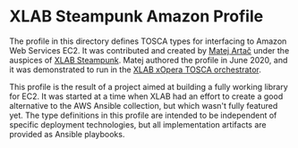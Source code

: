 # XLAB Steampunk Amazon Profile

The profile in this directory defines TOSCA types for interfacing to
Amazon Web Services EC2. It was contributed and created by [Matej
Artač](matej.artac@xlab.si) under the auspices of [XLAB
Steampunk](https://steampunk.si/). Matej authored the profile in June
2020, and it was demonstrated to run in the [XLAB xOpera TOSCA
orchestrator](https://github.com/xlab-si/xopera-opera).

This profile is the result of a project aimed at building a fully
working library for EC2. It was started at a time when XLAB had an
effort to create a good alternative to the AWS Ansible collection, but
which wasn't fully featured yet. The type definitions in this profile
are intended to be independent of specific deployment technologies,
but all implementation artifacts are provided as Ansible playbooks.

